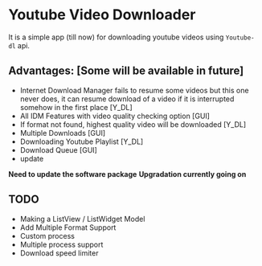 # Youtube Video Downloader
It is a simple app (till now) for downloading youtube videos using `Youtube-dl` api.

## Advantages: [Some will be available in future]
* Internet Download Manager fails to resume some videos but this one never does, it can resume download of a video if it is interrupted somehow in the first place [Y_DL]
* All IDM Features with video quality checking option [GUI]
* If format not found, highest quality video will be downloaded [Y_DL]
* Multiple Downloads [GUI]
* Downloading Youtube Playlist [Y_DL]
* Download Queue [GUI]
* update


**Need to update the software package**
**Upgradation currently going on**

## TODO
* Making a ListView / ListWidget Model
* Add Multiple Format Support
* Custom process
* Multiple process support
* Download speed limiter
